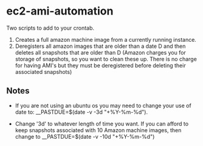 # ec2-ami-automation
Two scripts to add to your crontab. 
1. Creates a full amazon machine image from a currently running instance. 
2. Deregisters all amazon images that are older than a date D and then deletes all snapshots that are older than D (Amazon charges you for storage of snapshots, so you want to clean these up. There is no charge for having AMI's but they must be deregistered before deleting their associated snapshots)

## Notes
- If you are not using an ubuntu os you may need to change your use of date to: __PASTDUE=$(date -v -3d "+%Y-%m-%d").

- Change '3d' to whatever length of time you want. If you can afford to keep snapshots associated with 10 Amazon machine images, then change to __PASTDUE=$(date -v -10d "+%Y-%m-%d")
